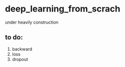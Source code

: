 # deep_learning_from_scrach
under heavily construction

## to do:
  1. backward
  2. loss
  3. dropout
